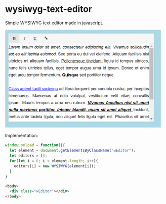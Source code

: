 # wysiwyg-text-editor
Simple WYSIWYG text editor made in javascript.

![preview](https://github.com/andem20/wysiwyg-text-editor/blob/master/preview.png)
<p>
  Implementation:
</p>

```javascript
window.onload = function(){
  let element = document.getElementsByClassName("wEditor");
  let editors = [];
  for(let i = 0; i < element.length; i++){
    editors[i] = new WYSIWYG(element[i]);
  }
}
```

```html
<body>
  <div class="wEditor"></div>
</body>
```
